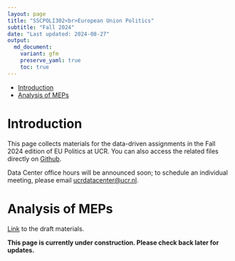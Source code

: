 ```yaml
---
layout: page
title: "SSCPOLI302<br>European Union Politics"
subtitle: "Fall 2024"
date: "Last updated: 2024-08-27"
output:
  md_document:
    variant: gfm
    preserve_yaml: true
    toc: true
---
```


- [Introduction](#introduction)
- [Analysis of MEPs](#analysis-of-meps)

# Introduction

This page collects materials for the data-driven assignments in the Fall
2024 edition of EU Politics at UCR. You can also access the related
files directly on [Github](https://github.com/ucrdatacenter/projects).

Data Center office hours will be announced soon; to schedule an
individual meeting, please email <ucrdatacenter@ucr.nl>.

# Analysis of MEPs

[Link](workshop1) to the draft materials.

**This page is currently under construction. Please check back later for
updates.**
